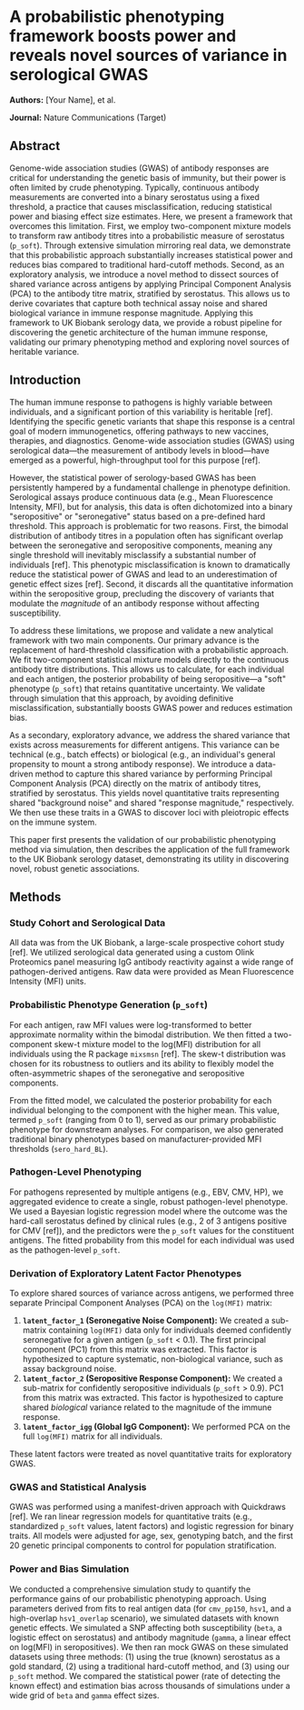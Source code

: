 


# A probabilistic phenotyping framework boosts power and reveals novel sources of variance in serological GWAS

**Authors:** [Your Name], et al.

**Journal:** Nature Communications (Target)

## Abstract

Genome-wide association studies (GWAS) of antibody responses are critical for understanding the genetic basis of immunity, but their power is often limited by crude phenotyping. Typically, continuous antibody measurements are converted into a binary serostatus using a fixed threshold, a practice that causes misclassification, reducing statistical power and biasing effect size estimates. Here, we present a framework that overcomes this limitation. First, we employ two-component mixture models to transform raw antibody titres into a probabilistic measure of serostatus (`p_soft`). Through extensive simulation mirroring real data, we demonstrate that this probabilistic approach substantially increases statistical power and reduces bias compared to traditional hard-cutoff methods. Second, as an exploratory analysis, we introduce a novel method to dissect sources of shared variance across antigens by applying Principal Component Analysis (PCA) to the antibody titre matrix, stratified by serostatus. This allows us to derive covariates that capture both technical assay noise and shared biological variance in immune response magnitude. Applying this framework to UK Biobank serology data, we provide a robust pipeline for discovering the genetic architecture of the human immune response, validating our primary phenotyping method and exploring novel sources of heritable variance.

## Introduction

The human immune response to pathogens is highly variable between individuals, and a significant portion of this variability is heritable [ref]. Identifying the specific genetic variants that shape this response is a central goal of modern immunogenetics, offering pathways to new vaccines, therapies, and diagnostics. Genome-wide association studies (GWAS) using serological data—the measurement of antibody levels in blood—have emerged as a powerful, high-throughput tool for this purpose [ref].

However, the statistical power of serology-based GWAS has been persistently hampered by a fundamental challenge in phenotype definition. Serological assays produce continuous data (e.g., Mean Fluorescence Intensity, MFI), but for analysis, this data is often dichotomized into a binary "seropositive" or "seronegative" status based on a pre-defined hard threshold. This approach is problematic for two reasons. First, the bimodal distribution of antibody titres in a population often has significant overlap between the seronegative and seropositive components, meaning any single threshold will inevitably misclassify a substantial number of individuals [ref]. This phenotypic misclassification is known to dramatically reduce the statistical power of GWAS and lead to an underestimation of genetic effect sizes [ref]. Second, it discards all the quantitative information within the seropositive group, precluding the discovery of variants that modulate the *magnitude* of an antibody response without affecting susceptibility.

To address these limitations, we propose and validate a new analytical framework with two main components. Our primary advance is the replacement of hard-threshold classification with a probabilistic approach. We fit two-component statistical mixture models directly to the continuous antibody titre distributions. This allows us to calculate, for each individual and each antigen, the posterior probability of being seropositive—a "soft" phenotype (`p_soft`) that retains quantitative uncertainty. We validate through simulation that this approach, by avoiding definitive misclassification, substantially boosts GWAS power and reduces estimation bias.

As a secondary, exploratory advance, we address the shared variance that exists across measurements for different antigens. This variance can be technical (e.g., batch effects) or biological (e.g., an individual's general propensity to mount a strong antibody response). We introduce a data-driven method to capture this shared variance by performing Principal Component Analysis (PCA) directly on the matrix of antibody titres, stratified by serostatus. This yields novel quantitative traits representing shared "background noise" and shared "response magnitude," respectively. We then use these traits in a GWAS to discover loci with pleiotropic effects on the immune system.

This paper first presents the validation of our probabilistic phenotyping method via simulation, then describes the application of the full framework to the UK Biobank serology dataset, demonstrating its utility in discovering novel, robust genetic associations.

## Methods

### Study Cohort and Serological Data

All data was from the UK Biobank, a large-scale prospective cohort study [ref]. We utilized serological data generated using a custom Olink Proteomics panel measuring IgG antibody reactivity against a wide range of pathogen-derived antigens. Raw data were provided as Mean Fluorescence Intensity (MFI) units.

### Probabilistic Phenotype Generation (`p_soft`)

For each antigen, raw MFI values were log-transformed to better approximate normality within the bimodal distribution. We then fitted a two-component skew-t mixture model to the log(MFI) distribution for all individuals using the R package `mixsmsn` [ref]. The skew-t distribution was chosen for its robustness to outliers and its ability to flexibly model the often-asymmetric shapes of the seronegative and seropositive components.

From the fitted model, we calculated the posterior probability for each individual belonging to the component with the higher mean. This value, termed `p_soft` (ranging from 0 to 1), served as our primary probabilistic phenotype for downstream analyses. For comparison, we also generated traditional binary phenotypes based on manufacturer-provided MFI thresholds (`sero_hard_BL`).

### Pathogen-Level Phenotyping

For pathogens represented by multiple antigens (e.g., EBV, CMV, HP), we aggregated evidence to create a single, robust pathogen-level phenotype. We used a Bayesian logistic regression model where the outcome was the hard-call serostatus defined by clinical rules (e.g., 2 of 3 antigens positive for CMV [ref]), and the predictors were the `p_soft` values for the constituent antigens. The fitted probability from this model for each individual was used as the pathogen-level `p_soft`.

### Derivation of Exploratory Latent Factor Phenotypes

To explore shared sources of variance across antigens, we performed three separate Principal Component Analyses (PCA) on the `log(MFI)` matrix:

1.  **`latent_factor_1` (Seronegative Noise Component):** We created a sub-matrix containing `log(MFI)` data only for individuals deemed confidently seronegative for a given antigen (`p_soft` < 0.1). The first principal component (PC1) from this matrix was extracted. This factor is hypothesized to capture systematic, non-biological variance, such as assay background noise.
2.  **`latent_factor_2` (Seropositive Response Component):** We created a sub-matrix for confidently seropositive individuals (`p_soft` > 0.9). PC1 from this matrix was extracted. This factor is hypothesized to capture shared *biological* variance related to the magnitude of the immune response.
3.  **`latent_factor_igg` (Global IgG Component):** We performed PCA on the full `log(MFI)` matrix for all individuals.

These latent factors were treated as novel quantitative traits for exploratory GWAS.

### GWAS and Statistical Analysis

GWAS was performed using a manifest-driven approach with Quickdraws [ref]. We ran linear regression models for quantitative traits (e.g., standardized `p_soft` values, latent factors) and logistic regression for binary traits. All models were adjusted for age, sex, genotyping batch, and the first 20 genetic principal components to control for population stratification.

### Power and Bias Simulation

We conducted a comprehensive simulation study to quantify the performance gains of our probabilistic phenotyping approach. Using parameters derived from fits to real antigen data (for `cmv_pp150`, `hsv1`, and a high-overlap `hsv1_overlap` scenario), we simulated datasets with known genetic effects. We simulated a SNP affecting both susceptibility (`beta`, a logistic effect on serostatus) and antibody magnitude (`gamma`, a linear effect on log(MFI) in seropositives). We then ran mock GWAS on these simulated datasets using three methods: (1) using the true (known) serostatus as a gold standard, (2) using a traditional hard-cutoff method, and (3) using our `p_soft` method. We compared the statistical power (rate of detecting the known effect) and estimation bias across thousands of simulations under a wide grid of `beta` and `gamma` effect sizes.


